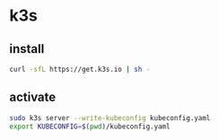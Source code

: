 # k3s

## install

```sh
curl -sfL https://get.k3s.io | sh -
```

## activate

```sh
sudo k3s server --write-kubeconfig kubeconfig.yaml
export KUBECONFIG=$(pwd)/kubeconfig.yaml

```